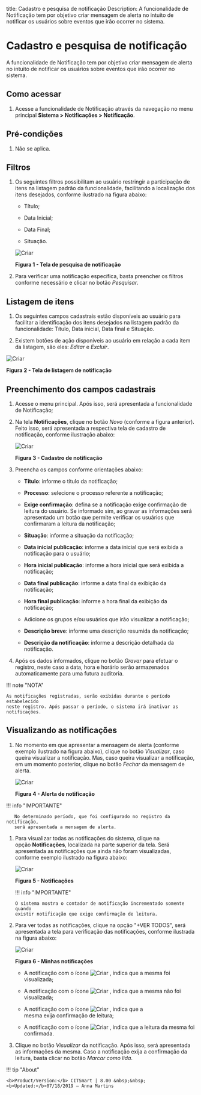 title: Cadastro e pesquisa de notificação
Description: A funcionalidade de Notificação tem por objetivo criar mensagem de
alerta no intuito de notificar os usuários sobre eventos que irão ocorrer no
sistema.

# Cadastro e pesquisa de notificação

A funcionalidade de Notificação tem por objetivo criar mensagem de alerta no
intuito de notificar os usuários sobre eventos que irão ocorrer no sistema.

Como acessar
----------

1.  Acesse a funcionalidade de Notificação através da navegação no menu
    principal **Sistema > Notificações > Notificação**.

Pré-condições
------------

1.  Não se aplica.

Filtros
------

1.  Os seguintes filtros possibilitam ao usuário restringir a participação de
    itens na listagem padrão da funcionalidade, facilitando a localização dos
    itens desejados, conforme ilustrado na figura abaixo:

    -   Título;

    -   Data Inicial;

    -   Data Final;

    -   Situação.

    ![Criar](images/notification-1.png)
    
    **Figura 1 - Tela de pesquisa de notificação**

1.  Para verificar uma notificação específica, basta preencher os filtros
    conforme necessário e clicar no botão *Pesquisar*.

Listagem de itens
----------------

1.  Os seguintes campos cadastrais estão disponíveis ao usuário para facilitar a
    identificação dos itens desejados na listagem padrão da
    funcionalidade: Título, Data inicial, Data final e Situação.

2.  Existem botões de ação disponíveis ao usuário em relação a cada item da
    listagem, são eles: *Editar* e *Excluir*.

![Criar](images/notification-2.png)

**Figura 2 - Tela de listagem de notificação**

Preenchimento dos campos cadastrais
----------------------------------

1.  Acesse o menu principal. Após isso, será apresentada a funcionalidade de
    Notificação;

2.  Na tela **Notificações**, clique no botão *Novo* (conforme a figura
    anterior). Feito isso, será apresentada a respectiva tela de cadastro de
    notificação, conforme ilustração abaixo:

    ![Criar](images/notification-3.png)    
    
    **Figura 3 - Cadastro de notificação**

1.  Preencha os campos conforme orientações abaixo:

    -   **Título**: informe o título da notificação;

    -   **Processo**: selecione o processo referente a notificação;

    -   **Exige confirmação**: defina se a notificação exige confirmação de
        leitura do usuário. Se informado sim, ao gravar as informações será
        apresentado um botão que permite verificar os usuários que confirmaram a
        leitura da notificação;

    -   **Situação**: informe a situação da notificação;

    -   **Data inicial publicação**: informe a data inicial que será exibida a
        notificação para o usuário;

    -   **Hora inicial publicação**: informe a hora inicial que será exibida a
        notificação;

    -   **Data final publicação**: informe a data final da exibição da
        notificação;

    -   **Hora final publicação**: informe a hora final da exibição da
        notificação;

    -   Adicione os grupos e/ou usuários que irão visualizar a notificação;

    -   **Descrição breve**: informe uma descrição resumida da notificação;

    -   **Descrição da notificação**: informe a descrição detalhada da
        notificação.

2.  Após os dados informados, clique no botão *Gravar* para efetuar o registro,
    neste caso a data, hora e horário serão armazenados automaticamente para uma
    futura auditoria.

!!! note "NOTA"

    As notificações registradas, serão exibidas durante o período estabelecido
    neste registro. Após passar o período, o sistema irá inativar as
    notificações.

Visualizando as notificações
---------------------------

1.  No momento em que apresentar a mensagem de alerta (conforme exemplo
    ilustrado na figura abaixo), clique no botão *Visualizar*, caso queira
    visualizar a notificação. Mas, caso queira visualizar a notificação, em um
    momento posterior, clique no botão *Fechar* da mensagem de alerta.

    ![Criar](images/notification-4.png)
    
    **Figura 4 - Alerta de notificação**

   !!! info "IMPORTANTE"

       No determinado período, que foi configurado no registro da notificação,
       será apresentada a mensagem de alerta.

1.  Para visualizar todas as notificações do sistema, clique na
    opção **Notificações**, localizada na parte superior da tela. Será
    apresentada as notificações que ainda não foram visualizadas, conforme
    exemplo ilustrado na figura abaixo:
    
    ![Criar](images/notification-5.png)
    
    **Figura 5 - Notificações**

    !!! info "IMPORTANTE"

        O sistema mostra o contador de notificação incrementado somente quando
        existir notificação que exige confirmação de leitura.

1.  Para ver todas as notificações, clique na opção "+VER TODOS", será
    apresentada a tela para verificação das notificações, conforme ilustrada na
    figura abaixo:

    ![Criar](images/notification-6.png)
    
    **Figura 6 - Minhas notificações**

    -   A notificação com o ícone ![Criar](images/notification-7.png) , indica que a mesma foi visualizada;

    -   A notificação com o ícone ![Criar](images/notification-8.png) , indica que a mesma não foi visualizada;

    -   A notificação com o ícone ![Criar](images/notification-9.png) , indica que a mesma exija confirmação de
    leitura;

    -   A notificação com o ícone ![Criar](images/notification-10.png) , indica que a leitura da mesma foi confirmada.

1.  Clique no botão *Visualizar* da notificação. Após isso, será apresentada as
    informações da mesma. Caso a notificação exija a confirmação da leitura,
    basta clicar no botão *Marcar como lida*.


!!! tip "About"

    <b>Product/Version:</b> CITSmart | 8.00 &nbsp;&nbsp;
    <b>Updated:</b>07/18/2019 – Anna Martins
